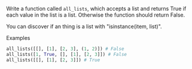 Write a function called `all_lists`, which accepts a list and returns True if each value in the list is a list. Otherwise the function should return False.

You can discover if an thing is a list with "isinstance(item, list)".

Examples

```py
all_lists([[], [1], [2, 3], (1, 2)]) # False
all_lists([1, True, [], [1], [2, 3]]) # False
all_lists([[], [1], [2, 3]]) # True
```
